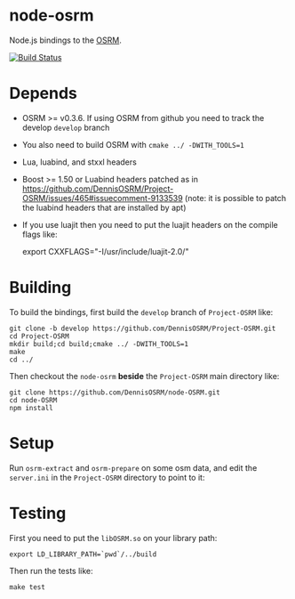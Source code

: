 # node-osrm

Node.js bindings to the [OSRM](https://github.com/DennisOSRM/Project-OSRM).

[![Build Status](https://secure.travis-ci.org/DennisOSRM/node-OSRM.png)](https://travis-ci.org/DennisOSRM/node-OSRM)

# Depends

 - OSRM >= v0.3.6. If using OSRM from github you need to track the develop `develop` branch
 - You also need to build OSRM with `cmake ../ -DWITH_TOOLS=1`
 - Lua, luabind, and stxxl headers
 - Boost >= 1.50 or Luabind headers patched as in https://github.com/DennisOSRM/Project-OSRM/issues/465#issuecomment-9133539 (note: it is possible to patch the luabind headers that are installed by apt)
 - If you use luajit then you need to put the luajit headers on the compile flags like:

    export CXXFLAGS="-I/usr/include/luajit-2.0/"

# Building

To build the bindings, first build the `develop` branch of `Project-OSRM` like:

    git clone -b develop https://github.com/DennisOSRM/Project-OSRM.git
    cd Project-OSRM
    mkdir build;cd build;cmake ../ -DWITH_TOOLS=1
    make
    cd ../

Then checkout the `node-osrm` **beside** the `Project-OSRM` main directory like:

    git clone https://github.com/DennisOSRM/node-OSRM.git
    cd node-OSRM
    npm install

# Setup

Run `osrm-extract` and `osrm-prepare` on some osm data, and edit the `server.ini` in the `Project-OSRM` directory to point to it:

# Testing

First you need to put the `libOSRM.so` on your library path:

    export LD_LIBRARY_PATH=`pwd`/../build

Then run the tests like:

    make test
